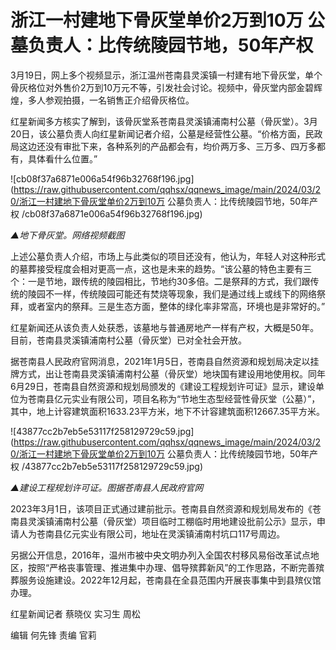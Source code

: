 # 浙江一村建地下骨灰堂单价2万到10万 公墓负责人：比传统陵园节地，50年产权

3月19日，网上多个视频显示，浙江温州苍南县灵溪镇一村建有地下骨灰堂，单个骨灰格位对外售价2万到10万元不等，引发社会讨论。视频中，骨灰堂内部金碧辉煌，多人参观拍摄，一名销售正介绍骨灰格位。

红星新闻多方核实了解到，该骨灰堂系苍南县灵溪镇浦南村公墓（骨灰堂）。3月20日，该公墓负责人向红星新闻记者介绍，公墓是经营性公墓。“价格方面，民政局这边还没有审批下来，各种系列的产品都会有，均价两万多、三万多、四万多都有，具体看什么位置。”

![cb08f37a6871e006a54f96b32768f196.jpg](https://raw.githubusercontent.com/qqhsx/qqnews_image/main/2024/03/20/浙江一村建地下骨灰堂单价2万到10万 公墓负责人：比传统陵园节地，50年产权 /cb08f37a6871e006a54f96b32768f196.jpg)

 _▲地下骨灰堂。网络视频截图_

上述公墓负责人介绍，市场上与此类似的项目还没有，他认为，年轻人对这种形式的墓葬接受程度会相对更高一点，这也是未来的趋势。“该公墓的特色主要有三个：一是节地，跟传统的陵园相比，节地约30多倍。二是祭拜的方式，我们跟传统的陵园不一样，传统陵园可能还有焚烧等现象，我们是通过线上或线下的网络祭拜，或者室内的祭拜。三是生态方面，整体的绿化率非常高，环境也是非常好的。”

红星新闻还从该负责人处获悉，该墓地与普通房地产一样有产权，大概是50年。目前，苍南县灵溪镇浦南村公墓（骨灰堂）已对全社会开放。

据苍南县人民政府官网消息，2021年1月5日，苍南县自然资源和规划局决定以挂牌方式，出让苍南县灵溪镇浦南村公墓（骨灰堂）地块国有建设用地使用权。同年6月29日，苍南县自然资源和规划局颁发的《建设工程规划许可证》显示，建设单位为苍南县亿元实业有限公司，项目名称为“节地生态型经营性骨灰堂（公墓）”，其中，地上计容建筑面积1633.23平方米，地下不计容建筑面积12667.35平方米。

![43877cc2b7eb5e53117f258129729c59.jpg](https://raw.githubusercontent.com/qqhsx/qqnews_image/main/2024/03/20/浙江一村建地下骨灰堂单价2万到10万 公墓负责人：比传统陵园节地，50年产权 /43877cc2b7eb5e53117f258129729c59.jpg)

_▲建设工程规划许可证。图据苍南县人民政府官网_

2023年3月1日，该项目正式通过建前批示。苍南县自然资源和规划局发布的《苍南县灵溪镇浦南村公墓（骨灰堂）项目临时工棚临时用地建设批前公示》显示，申请人为苍南县亿元实业有限公司，地址在灵溪镇浦南村坑口117号周边。

另据公开信息，2016年，温州市被中央文明办列入全国农村移风易俗改革试点地区，按照“严格丧事管理、推进集中办理、倡导殡葬新风”的工作思路，不断完善殡葬服务设施建设。2022年12月起，苍南县在全县范围内开展丧事集中到县殡仪馆办理。

红星新闻记者 蔡晓仪 实习生 周松

编辑 何先锋 责编 官莉

